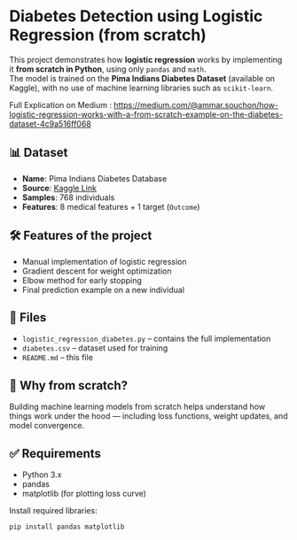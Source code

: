 # Diabetes Detection using Logistic Regression (from scratch)

This project demonstrates how **logistic regression** works by implementing it **from scratch in Python**, using only `pandas` and `math`.  
The model is trained on the **Pima Indians Diabetes Dataset** (available on Kaggle), with no use of machine learning libraries such as `scikit-learn`.

Full Explication on Medium :
https://medium.com/@ammar.souchon/how-logistic-regression-works-with-a-from-scratch-example-on-the-diabetes-dataset-4c9a516ff068

## 📊 Dataset
- **Name**: Pima Indians Diabetes Database
- **Source**: [Kaggle Link](https://www.kaggle.com/datasets/uciml/pima-indians-diabetes-database)
- **Samples**: 768 individuals
- **Features**: 8 medical features + 1 target (`Outcome`)

## 🛠 Features of the project
- Manual implementation of logistic regression
- Gradient descent for weight optimization
- Elbow method for early stopping
- Final prediction example on a new individual

## 📁 Files
- `logistic_regression_diabetes.py` – contains the full implementation
- `diabetes.csv` – dataset used for training
- `README.md` – this file

## 🧠 Why from scratch?
Building machine learning models from scratch helps understand how things work under the hood — including loss functions, weight updates, and model convergence.

## ✅ Requirements
- Python 3.x
- pandas
- matplotlib (for plotting loss curve)

Install required libraries:
```bash
pip install pandas matplotlib

